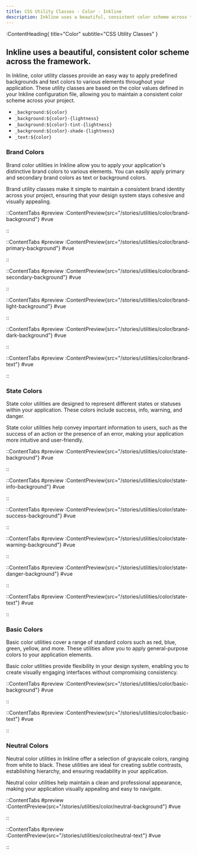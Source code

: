 ```yaml
---
title: CSS Utility Classes - Color - Inkline
description: Inkline uses a beautiful, consistent color scheme across the framework. 
---
```


:ContentHeading{ title="Color" subtitle="CSS Utility Classes" }
## Inkline uses a beautiful, consistent color scheme across the framework. 

In Inkline, color utility classes provide an easy way to apply predefined backgrounds and text colors to various elements throughout your application. These utility classes are based on the color values defined in your Inkline configuration file, allowing you to maintain a consistent color scheme across your project. 

- `_background:${color}`
- `_background:${color}-{lightness}`
- `_background:${color}-tint-{lightness}`
- `_background:${color}-shade-{lightness}`
- `_text:${color}`


### Brand Colors
Brand color utilities in Inkline allow you to apply your application's distinctive brand colors to various elements. You can easily apply primary and secondary brand colors as text or background colors.

Brand utility classes make it simple to maintain a consistent brand identity across your project, ensuring that your design system stays cohesive and visually appealing.

::ContentTabs
#preview
:ContentPreview{src="/stories/utilities/color/brand-background"}
#vue
<!-- Autodocs{src="@inkline/inkline/stories/utilities/color/brand-background.raw.vue" lang="vue"} -->
::

::ContentTabs
#preview
:ContentPreview{src="/stories/utilities/color/brand-primary-background"}
#vue
<!-- Autodocs{src="@inkline/inkline/stories/utilities/color/brand-primary-background.raw.vue" lang="vue"} -->
::

::ContentTabs
#preview
:ContentPreview{src="/stories/utilities/color/brand-secondary-background"}
#vue
<!-- Autodocs{src="@inkline/inkline/stories/utilities/color/brand-secondary-background.raw.vue" lang="vue"} -->
::

::ContentTabs
#preview
:ContentPreview{src="/stories/utilities/color/brand-light-background"}
#vue
<!-- Autodocs{src="@inkline/inkline/stories/utilities/color/brand-light-background.raw.vue" lang="vue"} -->
::

::ContentTabs
#preview
:ContentPreview{src="/stories/utilities/color/brand-dark-background"}
#vue
<!-- Autodocs{src="@inkline/inkline/stories/utilities/color/brand-dark-background.raw.vue" lang="vue"} -->
::

::ContentTabs
#preview
:ContentPreview{src="/stories/utilities/color/brand-text"}
#vue
<!-- Autodocs{src="@inkline/inkline/stories/utilities/color/brand-text.raw.vue" lang="vue"} -->
::


### State Colors
State color utilities are designed to represent different states or statuses within your application. These colors include success, info, warning, and danger.

State color utilities help convey important information to users, such as the success of an action or the presence of an error, making your application more intuitive and user-friendly.

::ContentTabs
#preview
:ContentPreview{src="/stories/utilities/color/state-background"}
#vue
<!-- Autodocs{src="@inkline/inkline/stories/utilities/color/state-background.raw.vue" lang="vue"} -->
::

::ContentTabs
#preview
:ContentPreview{src="/stories/utilities/color/state-info-background"}
#vue
<!-- Autodocs{src="@inkline/inkline/stories/utilities/color/state-info-background.raw.vue" lang="vue"} -->
::

::ContentTabs
#preview
:ContentPreview{src="/stories/utilities/color/state-success-background"}
#vue
<!-- Autodocs{src="@inkline/inkline/stories/utilities/color/state-success-background.raw.vue" lang="vue"} -->
::

::ContentTabs
#preview
:ContentPreview{src="/stories/utilities/color/state-warning-background"}
#vue
<!-- Autodocs{src="@inkline/inkline/stories/utilities/color/state-warning-background.raw.vue" lang="vue"} -->
::

::ContentTabs
#preview
:ContentPreview{src="/stories/utilities/color/state-danger-background"}
#vue
<!-- Autodocs{src="@inkline/inkline/stories/utilities/color/state-danger-background.raw.vue" lang="vue"} -->
::

::ContentTabs
#preview
:ContentPreview{src="/stories/utilities/color/state-text"}
#vue
<!-- Autodocs{src="@inkline/inkline/stories/utilities/color/state-text.raw.vue" lang="vue"} -->
::


### Basic Colors
Basic color utilities cover a range of standard colors such as red, blue, green, yellow, and more. These utilities allow you to apply general-purpose colors to your application elements. 

Basic color utilities provide flexibility in your design system, enabling you to create visually engaging interfaces without compromising consistency.


::ContentTabs
#preview
:ContentPreview{src="/stories/utilities/color/basic-background"}
#vue
<!-- Autodocs{src="@inkline/inkline/stories/utilities/color/basic-background.raw.vue" lang="vue"} -->
::


::ContentTabs
#preview
:ContentPreview{src="/stories/utilities/color/basic-text"}
#vue
<!-- Autodocs{src="@inkline/inkline/stories/utilities/color/basic-text.raw.vue" lang="vue"} -->
::


### Neutral Colors
Neutral color utilities in Inkline offer a selection of grayscale colors, ranging from white to black. These utilities are ideal for creating subtle contrasts, establishing hierarchy, and ensuring readability in your application. 

Neutral color utilities help maintain a clean and professional appearance, making your application visually appealing and easy to navigate.

::ContentTabs
#preview
:ContentPreview{src="/stories/utilities/color/neutral-background"}
#vue
<!-- Autodocs{src="@inkline/inkline/stories/utilities/color/neutral-background.raw.vue" lang="vue"} -->
::

::ContentTabs
#preview
:ContentPreview{src="/stories/utilities/color/neutral-text"}
#vue
<!-- Autodocs{src="@inkline/inkline/stories/utilities/color/neutral-text.raw.vue" lang="vue"} -->
::
